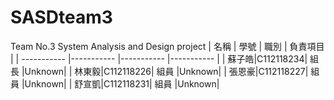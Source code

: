 # SASDteam3
Team No.3 System Analysis and Design project
| 名稱 |  學號  | 職別 | 負責項目 |
| ----------- |----------- |----------- |----------- |
| 蘇子皓|C112118234| 組長 |Unknown|
| 林東毅|C112118226| 組員 |Unknown|
| 張恩豪|C112118227| 組員 |Unknown|
| 舒宣凱|C112118231| 組員 |Unknown|
